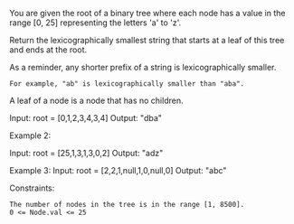 You are given the root of a binary tree where each node has a value in the range [0, 25] representing the letters 'a' to 'z'.

Return the lexicographically smallest string that starts at a leaf of this tree and ends at the root.

As a reminder, any shorter prefix of a string is lexicographically smaller.

    For example, "ab" is lexicographically smaller than "aba".

A leaf of a node is a node that has no children.

Input: root = [0,1,2,3,4,3,4]
Output: "dba"

Example 2:

Input: root = [25,1,3,1,3,0,2]
Output: "adz"

Example 3:
Input: root = [2,2,1,null,1,0,null,0]
Output: "abc"

Constraints:

    The number of nodes in the tree is in the range [1, 8500].
    0 <= Node.val <= 25
